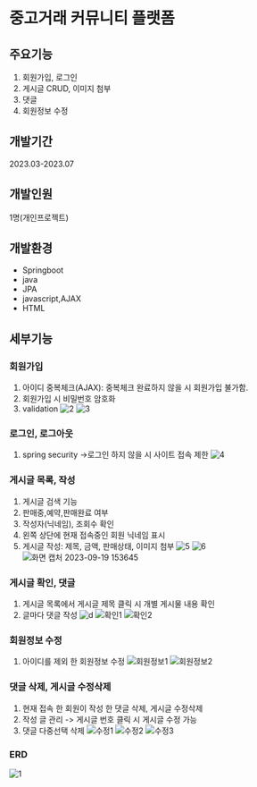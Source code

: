 # 중고거래 커뮤니티 플랫폼

## 주요기능
1. 회원가입, 로그인
2. 게시글 CRUD, 이미지 첨부
3. 댓글
4. 회원정보 수정

## 개발기간
2023.03-2023.07

## 개발인원
1명(개인프로젝트)

## 개발환경
- Springboot
- java
- JPA
- javascript,AJAX
- HTML

## 세부기능
### 회원가입
1. 아이디 중복체크(AJAX): 중복체크 완료하지 않을 시 회원가입 불가함.
2. 회원가입 시 비밀번호 암호화
3. validation
![2](https://github.com/uuuuuunu/Boardpj/assets/125693102/7a95fa78-84cc-4922-856a-fc15e1b5f466)
![3](https://github.com/uuuuuunu/Boardpj/assets/125693102/0c38c7e5-14b3-40fd-83f6-adb7fc7324d2)

### 로그인, 로그아웃
1. spring security ->로그인 하지 않을 시 사이트 접속 제한
![4](https://github.com/uuuuuunu/Boardpj/assets/125693102/0c309dea-1f10-476c-8c69-7e5be22b918b)

### 게시글 목록, 작성
1. 게시글 검색 기능
2. 판매중,예약,판매완료 여부
3. 작성자(닉네임), 조회수 확인
4. 왼쪽 상단에 현재 접속중인 회원 닉네임 표시
5. 게시글 작성: 제목, 금액, 판매상태, 이미지 첨부
![5](https://github.com/uuuuuunu/Boardpj/assets/125693102/1ccbef97-5e42-41d8-8b98-e5410b894112)
![6](https://github.com/uuuuuunu/Boardpj/assets/125693102/9e591341-5018-4ecd-ab60-b5dabe33437b)
![화면 캡처 2023-09-19 153645](https://github.com/uuuuuunu/Boardpj/assets/125693102/2fd2774f-caab-4fb1-ab4e-672e7a749f52)

### 게시글 확인, 댓글
1. 게시글 목록에서 게시글 제목 클릭 시 개별 게시물 내용 확인
2. 글마다 댓글 작성
![d](https://github.com/uuuuuunu/Boardpj/assets/125693102/3572a82e-1981-469b-8f00-262e977bacc9)
![확인1](https://github.com/uuuuuunu/Boardpj/assets/125693102/ff0e371c-1766-42b9-ac37-9b7f3662f6b2)
![확인2](https://github.com/uuuuuunu/Boardpj/assets/125693102/b761f46a-2822-420e-92f4-edec6b4848c5)

### 회원정보 수정
1. 아이디를 제외 한 회원정보 수정
![회원정보1](https://github.com/uuuuuunu/Boardpj/assets/125693102/028cebc4-aa92-4c95-adac-cd0b614de096)
![회원정보2](https://github.com/uuuuuunu/Boardpj/assets/125693102/51fdeedc-7bbd-4b0d-85bc-7f753d6e0a24)

### 댓글 삭제, 게시글 수정삭제
1. 현재 접속 한 회원이 작성 한 댓글 삭제, 게시글 수정삭제
2. 작성 글 관리 -> 게시글 번호 클릭 시 게시글 수정 가능
3. 댓글 다중선택 삭제
![수정1](https://github.com/uuuuuunu/Boardpj/assets/125693102/82f6e43d-dfa6-4bb1-9b89-96313135eb18)
![수정2](https://github.com/uuuuuunu/Boardpj/assets/125693102/444c92e6-801e-4b2e-b65f-fa5314fe333b)
![수정3](https://github.com/uuuuuunu/Boardpj/assets/125693102/69f21375-8aa3-421a-b97b-538d1a8f2b42)

### ERD
![1](https://github.com/uuuuuunu/Boardpj/assets/125693102/080bcdf6-0fe4-4d2f-be9e-1e8eb39246a0)


